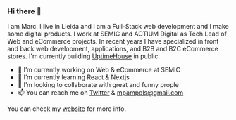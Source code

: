 ### Hi there 👋 

I am Marc. I live in Lleida and I am a Full-Stack web development and I make some digital products. I work at SEMIC and ACTIUM Digital as Tech Lead of Web and eCommerce projects. In recent years I have specialized in front and back web development, applications, and B2B and B2C eCommerce stores. I'm currently building [UptimeHouse](https://www.uptimehouse.com) in public.

- 🔭 I’m currently working on Web & eCommerce at SEMIC
- 🌱 I’m currently learning React & Nextjs
- 👯 I’m looking to collaborate with great and funny prople 
- 📫 You can reach me on [Twitter](https://twitter.com/mpampols) & mpampols@gmail.com

You can check my [website](https://marcpampols.net) for more info.
